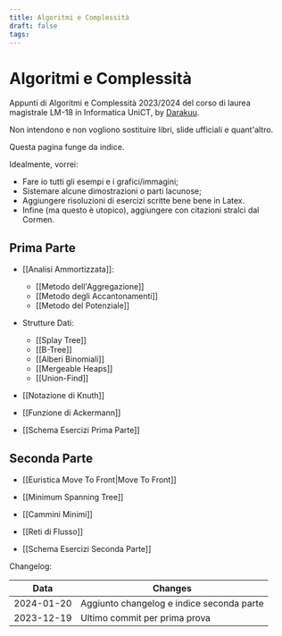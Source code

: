 ```yaml
---
title: Algoritmi e Complessità
draft: false
tags:
---
```

# Algoritmi e Complessità
Appunti di Algoritmi e Complessità 2023/2024 del corso di laurea magistrale LM-18 in Informatica UniCT, by [Darakuu](https://github.com/Darakuu). 

Non intendono e non vogliono sostituire libri, slide ufficiali e quant'altro. 

Questa pagina funge da indice.

Idealmente, vorrei:
- Fare io tutti gli esempi e i grafici/immagini;
- Sistemare alcune dimostrazioni o parti lacunose;
- Aggiungere risoluzioni di esercizi scritte bene bene in Latex.
- Infine (ma questo è utopico), aggiungere con citazioni stralci dal Cormen.

## Prima Parte

- [[Analisi Ammortizzata]]:
	- [[Metodo dell'Aggregazione]]
	- [[Metodo degli Accantonamenti]]
	- [[Metodo del Potenziale]]
- Strutture Dati:
	- [[Splay Tree]]
	- [[B-Tree]]
	- [[Alberi Binomiali]]
	- [[Mergeable Heaps]]
	- [[Union-Find]]
- [[Notazione di Knuth]] 
- [[Funzione di Ackermann]]

- [[Schema Esercizi Prima Parte]]

## Seconda Parte

- [[Euristica Move To Front|Move To Front]]
- [[Minimum Spanning Tree]]
- [[Cammini Minimi]]
- [[Reti di Flusso]]

- [[Schema Esercizi Seconda Parte]]


Changelog:

| Data | Changes |
| ---- | ---- |
| 2024-01-20 | Aggiunto changelog e indice seconda parte |
| 2023-12-19 | Ultimo commit per prima prova |